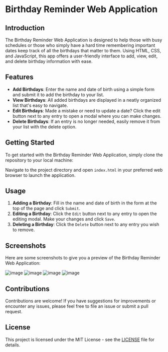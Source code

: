 # Birthday Reminder Web Application

## Introduction
The Birthday Reminder Web Application is designed to help those with busy schedules or those who simply have a hard time remembering important dates keep track of all the birthdays that matter to them. Using HTML, CSS, and JavaScript, this app offers a user-friendly interface to add, view, edit, and delete birthday information with ease.

## Features
- **Add Birthdays**: Enter the name and date of birth using a simple form and submit it to add the birthday to your list.
- **View Birthdays**: All added birthdays are displayed in a neatly organized list that's easy to navigate.
- **Edit Birthdays**: Made a mistake or need to update a date? Click the edit button next to any entry to open a modal where you can make changes.
- **Delete Birthdays**: If an entry is no longer needed, easily remove it from your list with the delete option.

## Getting Started
To get started with the Birthday Reminder Web Application, simply clone the repository to your local machine:


Navigate to the project directory and open `index.html` in your preferred web browser to launch the application.

## Usage
1. **Adding a Birthday**: Fill in the name and date of birth in the form at the top of the page and click `Submit`.
2. **Editing a Birthday**: Click the `Edit` button next to any entry to open the editing modal. Make your changes and click `Save`.
3. **Deleting a Birthday**: Click the `Delete` button next to any entry you wish to remove.

## Screenshots
Here are some screenshots to give you a preview of the Birthday Reminder Web Application:

![image](https://github.com/henrykrain/midterm/assets/120867004/113c41ff-630f-463e-b9e4-120411a9e002)
![image](https://github.com/henrykrain/midterm/assets/120867004/27498c48-2523-4193-8c13-081c19a56193)
![image](https://github.com/henrykrain/midterm/assets/120867004/73c6f3ac-a778-41bc-9e35-e279d4247565)
![image](https://github.com/henrykrain/midterm/assets/120867004/be5c3f47-51e1-4c19-b283-276a5ba2e54a)

## Contributions
Contributions are welcome! If you have suggestions for improvements or encounter any issues, please feel free to file an issue or submit a pull request.

## License
This project is licensed under the MIT License - see the [LICENSE](LICENSE) file for details.
